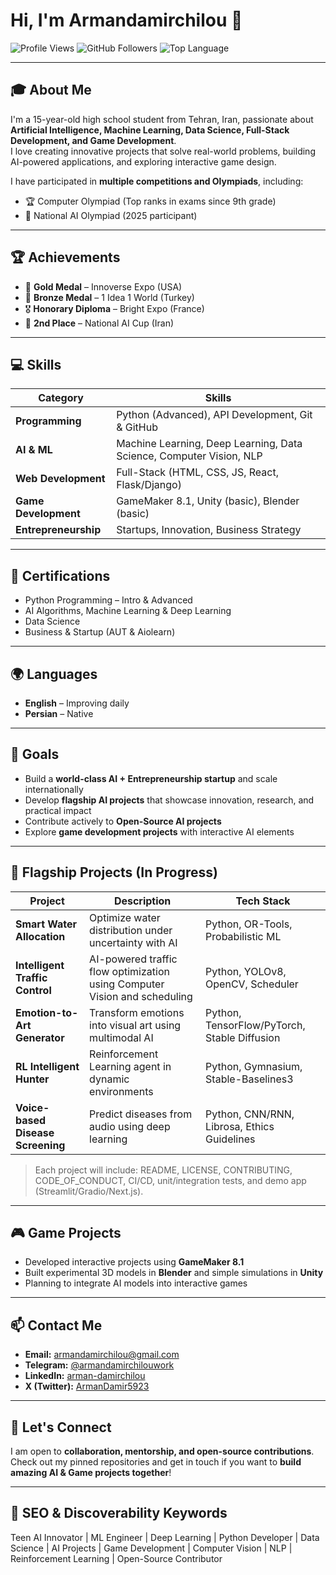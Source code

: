 # Hi, I'm Armandamirchilou 👋

![Profile Views](https://img.shields.io/badge/Profile-Active-brightgreen)
![GitHub Followers](https://img.shields.io/github/followers/Armandamirchilou?label=Followers&style=social)
![Top Language](https://img.shields.io/github/languages/top/Armandamirchilou?color=blue)

---

## 🎓 About Me
I'm a 15-year-old high school student from Tehran, Iran, passionate about **Artificial Intelligence, Machine Learning, Data Science, Full-Stack Development, and Game Development**.  
I love creating innovative projects that solve real-world problems, building AI-powered applications, and exploring interactive game design.  

I have participated in **multiple competitions and Olympiads**, including:  
- 🏆 Computer Olympiad (Top ranks in exams since 9th grade)  
- 🤖 National AI Olympiad (2025 participant)  

---

## 🏆 Achievements
- 🥇 **Gold Medal** – Innoverse Expo (USA)  
- 🥉 **Bronze Medal** – 1 Idea 1 World (Turkey)  
- 🎖️ **Honorary Diploma** – Bright Expo (France)  
- 🥈 **2nd Place** – National AI Cup (Iran)  

---

## 💻 Skills

| Category | Skills |
|----------|--------|
| **Programming** | Python (Advanced), API Development, Git & GitHub |
| **AI & ML** | Machine Learning, Deep Learning, Data Science, Computer Vision, NLP |
| **Web Development** | Full-Stack (HTML, CSS, JS, React, Flask/Django) |
| **Game Development** | GameMaker 8.1, Unity (basic), Blender (basic) |
| **Entrepreneurship** | Startups, Innovation, Business Strategy |

---

## 📜 Certifications
- Python Programming – Intro & Advanced  
- AI Algorithms, Machine Learning & Deep Learning  
- Data Science  
- Business & Startup (AUT & Aiolearn)  

---

## 🌍 Languages
- **English** – Improving daily  
- **Persian** – Native  

---

## 🚀 Goals
- Build a **world-class AI + Entrepreneurship startup** and scale internationally  
- Develop **flagship AI projects** that showcase innovation, research, and practical impact  
- Contribute actively to **Open-Source AI projects**  
- Explore **game development projects** with interactive AI elements  

---

## 📂 Flagship Projects (In Progress)
| Project | Description | Tech Stack |
|---------|-------------|------------|
| **Smart Water Allocation** | Optimize water distribution under uncertainty with AI | Python, OR-Tools, Probabilistic ML |
| **Intelligent Traffic Control** | AI-powered traffic flow optimization using Computer Vision and scheduling | Python, YOLOv8, OpenCV, Scheduler |
| **Emotion-to-Art Generator** | Transform emotions into visual art using multimodal AI | Python, TensorFlow/PyTorch, Stable Diffusion |
| **RL Intelligent Hunter** | Reinforcement Learning agent in dynamic environments | Python, Gymnasium, Stable-Baselines3 |
| **Voice-based Disease Screening** | Predict diseases from audio using deep learning | Python, CNN/RNN, Librosa, Ethics Guidelines |

> Each project will include: README, LICENSE, CONTRIBUTING, CODE_OF_CONDUCT, CI/CD, unit/integration tests, and demo app (Streamlit/Gradio/Next.js).  

---

## 🎮 Game Projects
- Developed interactive projects using **GameMaker 8.1**  
- Built experimental 3D models in **Blender** and simple simulations in **Unity**  
- Planning to integrate AI models into interactive games  

---

## 📫 Contact Me
- **Email:** armandamirchilou@gmail.com  
- **Telegram:** [@armandamirchilouwork](https://t.me/armandamirchilouwork)  
- **LinkedIn:** [arman-damirchilou](https://www.linkedin.com/in/arman-damirchilou)  
- **X (Twitter):** [ArmanDamir5923](https://x.com/ArmanDamir5923)  

---

## 🌟 Let's Connect
I am open to **collaboration, mentorship, and open-source contributions**.  
Check out my pinned repositories and get in touch if you want to **build amazing AI & Game projects together**!  

---

## 🔑 SEO & Discoverability Keywords
Teen AI Innovator | ML Engineer | Deep Learning | Python Developer | Data Science | AI Projects | Game Development | Computer Vision | NLP | Reinforcement Learning | Open-Source Contributor
